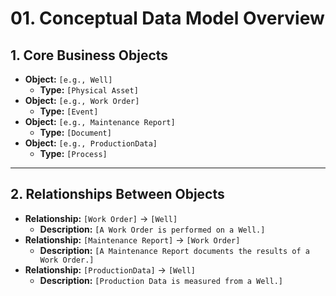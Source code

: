 # 01. Conceptual Data Model Overview
<!--
This document outlines the high-level structure of the data model.
Fill in the [placeholders] to define the core business objects and their relationships.
-->

## 1. Core Business Objects

<!--
List all the primary real-world entities or concepts that the data model will represent.
For each object, specify its type to guide the modeling process.
-->
- **Object:** `[e.g., Well]`
  - **Type:** `[Physical Asset]`
- **Object:** `[e.g., Work Order]`
  - **Type:** `[Event]`
- **Object:** `[e.g., Maintenance Report]`
  - **Type:** `[Document]`
- **Object:** `[e.g., ProductionData]`
  - **Type:** `[Process]`

---

## 2. Relationships Between Objects

<!--
Define how the core business objects connect to each other.
This describes the essential graph structure of the model.
-->
- **Relationship:** `[Work Order]` -> `[Well]`
  - **Description:** `[A Work Order is performed on a Well.]`
- **Relationship:** `[Maintenance Report]` -> `[Work Order]`
  - **Description:** `[A Maintenance Report documents the results of a Work Order.]`
- **Relationship:** `[ProductionData]` -> `[Well]`
  - **Description:** `[Production Data is measured from a Well.]`
